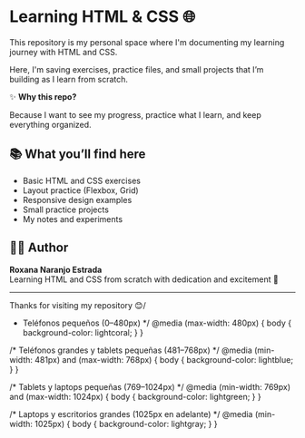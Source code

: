 # Learning HTML & CSS 🌐

This repository is my personal space where I'm documenting my learning journey with HTML and CSS.

Here, I'm saving exercises, practice files, and small projects that I’m building as I learn from scratch.

✨ **Why this repo?**

Because I want to see my progress, practice what I learn, and keep everything organized. 

## 📚 What you’ll find here

- Basic HTML and CSS exercises
- Layout practice (Flexbox, Grid)
- Responsive design examples
- Small practice projects
- My notes and experiments

## 👩‍💻 Author

**Roxana Naranjo Estrada**  
Learning HTML and CSS from scratch with dedication and excitement 💪

---

Thanks for visiting my repository 😊/
* Teléfonos pequeños (0–480px) */
@media (max-width: 480px) {
  body {
    background-color: lightcoral;
  }
}

/* Teléfonos grandes y tablets pequeñas (481–768px) */
@media (min-width: 481px) and (max-width: 768px) {
  body {
    background-color: lightblue;
  }
}

/* Tablets y laptops pequeñas (769–1024px) */
@media (min-width: 769px) and (max-width: 1024px) {
  body {
    background-color: lightgreen;
  }
}

/* Laptops y escritorios grandes (1025px en adelante) */
@media (min-width: 1025px) {
  body {
    background-color: lightgray;
  }
}


